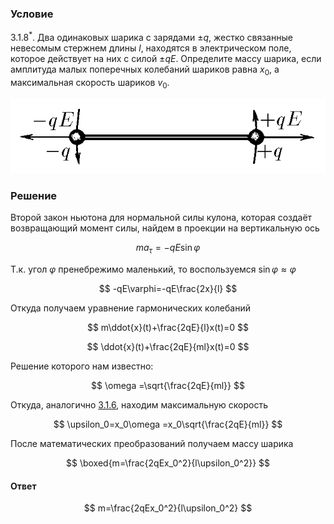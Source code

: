 ###  Условие

$3.1.8^*.$ Два одинаковых шарика с зарядами $\pm q$, жестко связанные невесомым стержнем длины $l$, находятся в электрическом поле, которое действует на них с силой $\pm qE$. Определите массу шарика, если амплитуда малых поперечных колебаний шариков равна $x_0$, а максимальная скорость шариков $v_0$.

![К задаче $3.1.8$|662x157, 40%](../../img/3.1.8/3.1.8.png)

### Решение

Второй закон ньютона для нормальной силы кулона, которая создаёт возвращающий момент силы, найдем в проекции на вертикальную ось

$$
ma_\tau =-qE\sin\varphi
$$

Т.к. угол $\varphi$ пренебрежимо маленький, то воспользуемся $\sin\varphi\approx\varphi$

$$
-qE\varphi=-qE\frac{2x}{l}
$$

Откуда получаем уравнение гармонических колебаний

$$
m\ddot{x}(t)+\frac{2qE}{l}x(t)=0
$$

$$
\ddot{x}(t)+\frac{2qE}{ml}x(t)=0
$$

Решение которого нам известно:

$$
\omega =\sqrt{\frac{2qE}{ml}}
$$

Откуда, аналогично [3.1.6](../3.1.6), находим максимальную скорость

$$
\upsilon_0=x_0\omega =x_0\sqrt{\frac{2qE}{ml}}
$$

После математических преобразований получаем массу шарика

$$
\boxed{m=\frac{2qEx_0^2}{l\upsilon_0^2}}
$$

#### Ответ

$$
m=\frac{2qEx_0^2}{l\upsilon_0^2}
$$